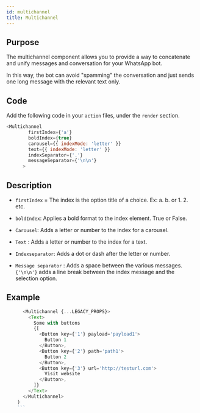 ```yaml
---
id: multichannel
title: Multichannel
---
```


## Purpose

The multichannel component allows you to provide a way to concatenate and unify messages and conversation for your WhatsApp bot.

In this way, the bot can avoid "spamming" the conversation and just sends one long message with the relevant text only.

## Code

Add the following code in your `action` files, under the `render` section.

```javascript
<Multichannel
        firstIndex={'a'}
        boldIndex={true}
        carousel={{ indexMode: 'letter' }}
        text={{ indexMode: 'letter' }}
        indexSeparator={'.'}
        messageSeparator={'\n\n'}
      >
```

## Description

- `firstIndex` = The index is the option title of a choice. Ex: a. b. or 1. 2. etc.

- `boldIndex`: Applies a bold format to the index element. True or False.

- `Carousel`: Adds a letter or number to the index for a carousel.

- `Text` : Adds a letter or number to the index for a text.

- `Indexseparator`: Adds a dot or dash after the letter or number.

- `Message separator` : Adds a space between the various messages. `{'\n\n'}` adds a line break between the index message and the selection option.

## Example

````javascript
      <Multichannel {...LEGACY_PROPS}>
        <Text>
          Some with buttons
          {[
            <Button key={'1'} payload='payload1'>
              Button 1
            </Button>,
            <Button key={'2'} path='path1'>
              Button 2
            </Button>,
            <Button key={'3'} url='http://testurl.com'>
              Visit website
            </Button>,
          ]}
        </Text>
      </Multichannel>
    )
    ```
````
